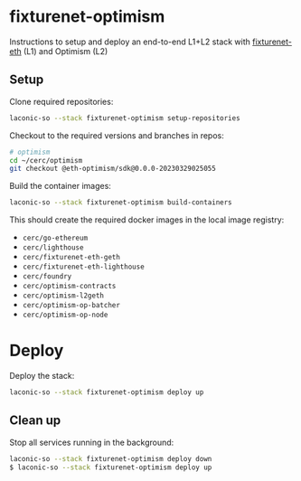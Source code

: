 # fixturenet-optimism

Instructions to setup and deploy an end-to-end L1+L2 stack with [fixturenet-eth](../fixturenet-eth/) (L1) and Optimism (L2)

## Setup

Clone required repositories:

```bash
laconic-so --stack fixturenet-optimism setup-repositories
```

Checkout to the required versions and branches in repos:

```bash
# optimism
cd ~/cerc/optimism
git checkout @eth-optimism/sdk@0.0.0-20230329025055
```

Build the container images:

```bash
laconic-so --stack fixturenet-optimism build-containers
```

This should create the required docker images in the local image registry:
* `cerc/go-ethereum`
* `cerc/lighthouse`
* `cerc/fixturenet-eth-geth`
* `cerc/fixturenet-eth-lighthouse`
* `cerc/foundry`
* `cerc/optimism-contracts`
* `cerc/optimism-l2geth`
* `cerc/optimism-op-batcher`
* `cerc/optimism-op-node`

# Deploy

Deploy the stack:

```bash
laconic-so --stack fixturenet-optimism deploy up
```

## Clean up

Stop all services running in the background:

```bash
laconic-so --stack fixturenet-optimism deploy down
$ laconic-so --stack fixturenet-optimism deploy up
```
